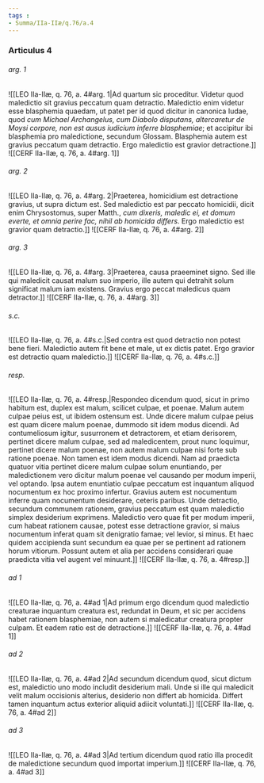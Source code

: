 ```yaml
---
tags : 
- Summa/IIa-IIæ/q.76/a.4
---
```


### Articulus 4

###### arg. 1
![[LEO IIa-IIæ, q. 76, a. 4#arg. 1|Ad quartum sic proceditur. Videtur quod maledictio sit gravius peccatum quam detractio. Maledictio enim videtur esse blasphemia quaedam, ut patet per id quod dicitur in canonica Iudae, quod *cum Michael Archangelus, cum Diabolo disputans, altercaretur de Moysi corpore, non est ausus iudicium inferre blasphemiae*; et accipitur ibi blasphemia pro maledictione, secundum Glossam. Blasphemia autem est gravius peccatum quam detractio. Ergo maledictio est gravior detractione.]]
![[CERF IIa-IIæ, q. 76, a. 4#arg. 1]]

###### arg. 2
![[LEO IIa-IIæ, q. 76, a. 4#arg. 2|Praeterea, homicidium est detractione gravius, ut supra dictum est. Sed maledictio est par peccato homicidii, dicit enim Chrysostomus, super Matth., *cum dixeris, maledic ei, et domum everte, et omnia perire fac, nihil ab homicida differs*. Ergo maledictio est gravior quam detractio.]]
![[CERF IIa-IIæ, q. 76, a. 4#arg. 2]]

###### arg. 3
![[LEO IIa-IIæ, q. 76, a. 4#arg. 3|Praeterea, causa praeeminet signo. Sed ille qui maledicit causat malum suo imperio, ille autem qui detrahit solum significat malum iam existens. Gravius ergo peccat maledicus quam detractor.]]
![[CERF IIa-IIæ, q. 76, a. 4#arg. 3]]

###### s.c.
![[LEO IIa-IIæ, q. 76, a. 4#s.c.|Sed contra est quod detractio non potest bene fieri. Maledictio autem fit bene et male, ut ex dictis patet. Ergo gravior est detractio quam maledictio.]]
![[CERF IIa-IIæ, q. 76, a. 4#s.c.]]

###### resp.
![[LEO IIa-IIæ, q. 76, a. 4#resp.|Respondeo dicendum quod, sicut in primo habitum est, duplex est malum, scilicet culpae, et poenae. Malum autem culpae peius est, ut ibidem ostensum est. Unde dicere malum culpae peius est quam dicere malum poenae, dummodo sit idem modus dicendi. Ad contumeliosum igitur, susurronem et detractorem, et etiam derisorem, pertinet dicere malum culpae, sed ad maledicentem, prout nunc loquimur, pertinet dicere malum poenae, non autem malum culpae nisi forte sub ratione poenae. Non tamen est idem modus dicendi. Nam ad praedicta quatuor vitia pertinet dicere malum culpae solum enuntiando, per maledictionem vero dicitur malum poenae vel causando per modum imperii, vel optando. Ipsa autem enuntiatio culpae peccatum est inquantum aliquod nocumentum ex hoc proximo infertur. Gravius autem est nocumentum inferre quam nocumentum desiderare, ceteris paribus. Unde detractio, secundum communem rationem, gravius peccatum est quam maledictio simplex desiderium exprimens. Maledictio vero quae fit per modum imperii, cum habeat rationem causae, potest esse detractione gravior, si maius nocumentum inferat quam sit denigratio famae; vel levior, si minus. Et haec quidem accipienda sunt secundum ea quae per se pertinent ad rationem horum vitiorum. Possunt autem et alia per accidens considerari quae praedicta vitia vel augent vel minuunt.]]
![[CERF IIa-IIæ, q. 76, a. 4#resp.]]

###### ad 1
![[LEO IIa-IIæ, q. 76, a. 4#ad 1|Ad primum ergo dicendum quod maledictio creaturae inquantum creatura est, redundat in Deum, et sic per accidens habet rationem blasphemiae, non autem si maledicatur creatura propter culpam. Et eadem ratio est de detractione.]]
![[CERF IIa-IIæ, q. 76, a. 4#ad 1]]

###### ad 2
![[LEO IIa-IIæ, q. 76, a. 4#ad 2|Ad secundum dicendum quod, sicut dictum est, maledictio uno modo includit desiderium mali. Unde si ille qui maledicit velit malum occisionis alterius, desiderio non differt ab homicida. Differt tamen inquantum actus exterior aliquid adiicit voluntati.]]
![[CERF IIa-IIæ, q. 76, a. 4#ad 2]]

###### ad 3
![[LEO IIa-IIæ, q. 76, a. 4#ad 3|Ad tertium dicendum quod ratio illa procedit de maledictione secundum quod importat imperium.]]
![[CERF IIa-IIæ, q. 76, a. 4#ad 3]]

